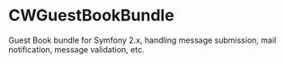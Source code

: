 CWGuestBookBundle
=================

Guest Book bundle for Symfony 2.x, handling message submission, mail notification, message validation, etc.
